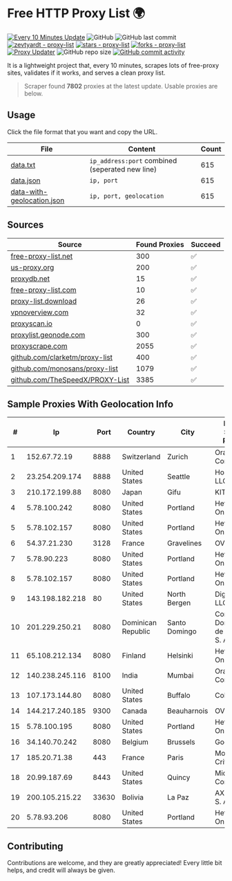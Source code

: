 
# Free HTTP Proxy List 🌍

[![Every 10 Minutes Update](https://github.com/mertguvencli/http-proxy-list/actions/workflows/main.yml/badge.svg?branch=main)](https://github.com/mertguvencli/http-proxy-list/actions/workflows/main.yml)
![GitHub](https://img.shields.io/github/license/mertguvencli/http-proxy-list)
![GitHub last commit](https://img.shields.io/github/last-commit/mertguvencli/http-proxy-list)
[![zevtyardt - proxy-list](https://img.shields.io/static/v1?label=zevtyardt&message=proxy-list&color=blue&logo=github)](https://github.com/zevtyardt/proxy-list "Go to GitHub repo")
[![stars - proxy-list](https://img.shields.io/github/stars/zevtyardt/proxy-list?style=social)](https://github.com/zevtyardt/proxy-list)
[![forks - proxy-list](https://img.shields.io/github/forks/zevtyardt/proxy-list?style=social)](https://github.com/zevtyardt/proxy-list)
[![Proxy Updater](https://github.com/zevtyardt/proxy-list/workflows/Proxy%20Updater/badge.svg)](https://github.com/zevtyardt/proxy-list/actions?query=workflow:"Proxy+Updater")
![GitHub repo size](https://img.shields.io/github/repo-size/zevtyardt/proxy-list)
[![GitHub commit activity](https://img.shields.io/github/commit-activity/m/zevtyardt/proxy-list?logo=commits)](https://github.com/zevtyardt/proxy-list/commits/main)

It is a lightweight project that, every 10 minutes, scrapes lots of free-proxy sites, validates if it works, and serves a clean proxy list.

> Scraper found **7802** proxies at the latest update. Usable proxies are below.

## Usage

Click the file format that you want and copy the URL.

|File|Content|Count|
|----|-------|-----|
|[data.txt](https://raw.githubusercontent.com/mertguvencli/http-proxy-list/main/proxy-list/data.txt)|`ip_address:port` combined (seperated new line)|615|
|[data.json](https://raw.githubusercontent.com/mertguvencli/http-proxy-list/main/proxy-list/data.json)|`ip, port`|615|
|[data-with-geolocation.json](https://raw.githubusercontent.com/mertguvencli/http-proxy-list/main/proxy-list/data-with-geolocation.json)|`ip, port, geolocation`|615|

## Sources

|Source|Found Proxies|Succeed|
|------|-------------|-------|
|[free-proxy-list.net](https://free-proxy-list.net)|300|✅|
|[us-proxy.org](https://www.us-proxy.org)|200|✅|
|[proxydb.net](http://proxydb.net)|15|✅|
|[free-proxy-list.com](https://free-proxy-list.com/?page=&port=&type%5B%5D=http&type%5B%5D=https&up_time=0&search=Search)|10|✅|
|[proxy-list.download](https://www.proxy-list.download/HTTP)|26|✅|
|[vpnoverview.com](https://vpnoverview.com/privacy/anonymous-browsing/free-proxy-servers)|32|✅|
|[proxyscan.io](https://www.proxyscan.io)|0|✅|
|[proxylist.geonode.com](https://proxylist.geonode.com/api/proxy-list?limit=300&page=1&sort_by=lastChecked&sort_type=desc&protocols=http,https)|300|✅|
|[proxyscrape.com](https://api.proxyscrape.com/v2/?request=displayproxies&protocol=http&timeout=10000&country=all&ssl=all&anonymity=all)|2055|✅|
|[github.com/clarketm/proxy-list](https://raw.githubusercontent.com/clarketm/proxy-list/master/proxy-list-raw.txt)|400|✅|
|[github.com/monosans/proxy-list](https://raw.githubusercontent.com/monosans/proxy-list/main/proxies/http.txt)|1079|✅|
|[github.com/TheSpeedX/PROXY-List](https://raw.githubusercontent.com/TheSpeedX/PROXY-List/master/http.txt)|3385|✅|


## Sample Proxies With Geolocation Info

|#|Ip|Port|Country|City|Internet Service Provider|
|-|--|----|-------|----|-------------------------|
|1|152.67.72.19|8888|Switzerland|Zurich|Oracle Corporation|
|2|23.254.209.174|8888|United States|Seattle|Hostwinds LLC.|
|3|210.172.199.88|8080|Japan|Gifu|KITAGATA|
|4|5.78.100.242|8080|United States|Portland|Hetzner Online GmbH|
|5|5.78.102.157|8080|United States|Portland|Hetzner Online GmbH|
|6|54.37.21.230|3128|France|Gravelines|OVH SAS|
|7|5.78.90.223|8080|United States|Portland|Hetzner Online GmbH|
|8|5.78.102.157|8080|United States|Portland|Hetzner Online GmbH|
|9|143.198.182.218|80|United States|North Bergen|DigitalOcean, LLC|
|10|201.229.250.21|8080|Dominican Republic|Santo Domingo|Compañía Dominicana de Teléfonos S. A.|
|11|65.108.212.134|8080|Finland|Helsinki|Hetzner Online GmbH|
|12|140.238.245.116|8100|India|Mumbai|Oracle Corporation|
|13|107.173.144.80|8080|United States|Buffalo|ColoCrossing|
|14|144.217.240.185|9300|Canada|Beauharnois|OVH SAS|
|15|5.78.100.195|8080|United States|Portland|Hetzner Online GmbH|
|16|34.140.70.242|8080|Belgium|Brussels|Google LLC|
|17|185.20.71.38|443|France|Paris|Mod Mission Critical LLC|
|18|20.99.187.69|8443|United States|Quincy|Microsoft Corporation|
|19|200.105.215.22|33630|Bolivia|La Paz|AXS Bolivia S. A.|
|20|5.78.93.206|8080|United States|Portland|Hetzner Online GmbH|



## Contributing

Contributions are welcome, and they are greatly appreciated! Every
little bit helps, and credit will always be given.

